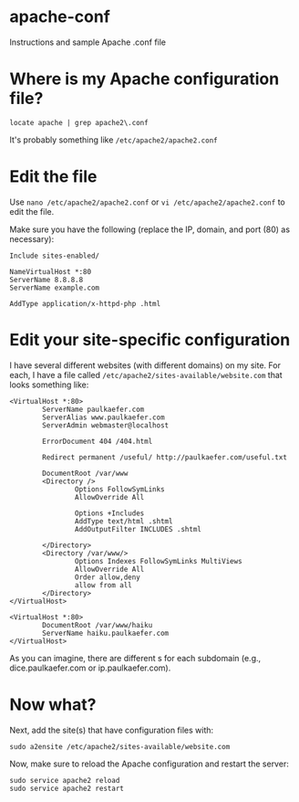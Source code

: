# apache-conf
Instructions and sample Apache .conf file

# Where is my Apache configuration file?

    locate apache | grep apache2\.conf

It's probably something like `/etc/apache2/apache2.conf`

# Edit the file

Use `nano /etc/apache2/apache2.conf` or `vi /etc/apache2/apache2.conf` to edit the file.

Make sure you have the following (replace the IP, domain, and port (80) as necessary):

    Include sites-enabled/
    
    NameVirtualHost *:80
    ServerName 8.8.8.8
    ServerName example.com
    
    AddType application/x-httpd-php .html

# Edit your site-specific configuration

I have several different websites (with different domains) on my site. For each, I have a file called `/etc/apache2/sites-available/website.com` that looks something like:

    <VirtualHost *:80>
            ServerName paulkaefer.com
            ServerAlias www.paulkaefer.com
            ServerAdmin webmaster@localhost
    
            ErrorDocument 404 /404.html
    
            Redirect permanent /useful/ http://paulkaefer.com/useful.txt
    
            DocumentRoot /var/www
            <Directory />
                    Options FollowSymLinks
                    AllowOverride All
    
                    Options +Includes
                    AddType text/html .shtml
                    AddOutputFilter INCLUDES .shtml
    
            </Directory>
            <Directory /var/www/>
                    Options Indexes FollowSymLinks MultiViews
                    AllowOverride All
                    Order allow,deny
                    allow from all
            </Directory>
    </VirtualHost>
    
    <VirtualHost *:80>
            DocumentRoot /var/www/haiku
            ServerName haiku.paulkaefer.com
    </VirtualHost>

As you can imagine, there are different <VirtualHost>s for each subdomain (e.g., dice.paulkaefer.com or ip.paulkaefer.com).

# Now what?

Next, add the site(s) that have configuration files with:

    sudo a2ensite /etc/apache2/sites-available/website.com

Now, make sure to reload the Apache configuration and restart the server:

    sudo service apache2 reload
    sudo service apache2 restart


